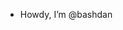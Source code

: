 - Howdy, I’m @bashdan

<!---
bashdan/bashdan is a ✨ special ✨ repository because its `README.md` (this file) appears on your GitHub profile.
You can click the Preview link to take a look at your changes.
--->
